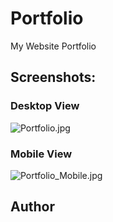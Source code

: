 # Portfolio
My Website Portfolio

## Screenshots:
### Desktop View
![Portfolio.jpg](https://github.com/nullpwn/alwinpaul/blob/main/Portfolio.jpg)

### Mobile View
![Portfolio_Mobile.jpg](https://github.com/nullpwn/alwinpaul/blob/main/Portfolio_Mobile.jpg)

## Author


